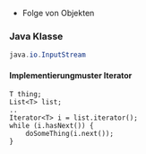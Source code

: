 - Folge von Objekten 

### Java Klasse
```Java
java.io.InputStream
```

#### Implementierungmuster Iterator
```Text
T thing;
List<T> list;
..
Iterator<T> i = list.iterator();
while (i.hasNext()) {
	doSomeThing(i.next());
}
```
